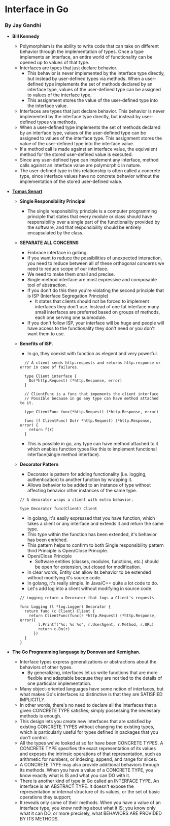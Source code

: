 # Interface in Go
### By Jay Gandhi
- <b>Bill Kennedy</b>
  - Polymorphism is the ability to write code that can take on different behavior through the implementation of types. Once a type implements an interface, an entire world of functionality can be opened up to values of that type.
  - Interfaces are types that just declare behavior.
    - This behavior is never implemented by the interface type directly, but instead by user-defined types via methods. When a user-defined type implements the set of methods declared by an interface type, values of the user-defined type can be assigned to values of the interface type.
    - This assignment stores the value of the user-defined type into the interface value.
  - Interfaces are types that just declare behavior. This behavior is never implemented by the interface type directly, but instead by user-defined types via methods.
  - When a user-defined type implements the set of methods declared by an interface type, values of the user-defined type can be assigned to values of the interface type. This assignment stores the value of the user-defined type into the interface value.
  - If a method call is made against an interface value, the equivalent method for the
 stored user-defined value is executed.
  - Since any user-defined type can implement any interface, method calls against an interface value are polymorphic in nature.
  - The user-defined type in this relationship is often called a concrete type, since interface values have no concrete behavior without the implementation of the stored user-defined value.

- [<b>Tomas Senart</b>](https://youtu.be/xyDkyFjzFVc)
  - <b>Single Responsibility Principal</b>
    - The single responsibility principle is a computer programming principle that states that every module or class should have responsibility over a single part of the functionality provided by the software, and that responsibility should be entirely encapsulated by the class.
  - <b> SEPARATE ALL CONCERNS </b>
    - Embrace interface in golang.
    - If you want to reduce the possibilities of unexpected interaction, you need to reduce between all of these orthogonal concerns we need to reduce scope of our interface.
    - We need to make them small and precise.
    - Single method interface are most expressive and composable tool of abstraction.
    - If you don't do this then you're violating the second principle that is ISP (Interface Segregation Principle)
      - It states that clients should not be forced to implement interfaces they don't use. Instead of one fat interface many small interfaces are preferred based on groups of methods, each one serving one submodule.
    - If you don't follow ISP, your interface will be huge and people will have access to the functionality they don't need or you don't want them to use.
  - <b>Benefits of ISP.</b>
      - In go, they coexist with function as elegent and very powerful.

      ```
        // A client sends http.requests and returns http.response or error in case of failures.

        type Client interface {
          Do(*http.Request) (*http.Response, error)
        }

        // ClientFunc is a func that impements the client interface
        // Possible because in go any type can have method attached to it.

        type ClientFunc func(*http.Request) (*http.Response, error)

        func (f ClientFunc) Do(r *http.Request) (*http.Response, error) {
          return f(r)
        }
      ```
      - This is possible in go, any type can have method attached to it which enables function types like this to implement functional interface(single method interface).

  - <b>Decorator Pattern</b>
    - Decorator is pattern for adding functionality (i.e. logging, authentication) to another function by wrapping it.
    - Allows behavior to be added to an instance of type without affecting behavior other instances of the same type.

    ```
    // A decorator wraps a client with extra behavior.

    type Decorator func(Client) Client
    ```
    - In golang, it's easily expressed that you have function, which takes a client or any interface and extends it and return the same type.
    - This type within the function has been extended, it's behavior has been enriched.
    - This pattern helps to confirm to both Single responsibility pattern third Principle is Open/Close Principle.
    - Open/Close Principle
      - Software entities (classes, modules, functions, etc.) should be open for extension, but closed for modification.
    - In clear words, Entity can allow its behavior to be extended without modifying it's source code.
    - In golang, it's really simple. In Java/C++ quite a lot code to do.
    - Let's add log into a client without modifying in source code.
    ```
    // Logging return a Decorator that logs a Client's requests

    func Logging (l *log.Logger) Decorator {
      return func (c Client) Client {
        return ClientFunc(func(r *http.Request) (*http.Response, error){
            l.Printf("%s: %s %s", r.UserAgent, r.Method, r.URL)
            return c.Do(r)
          })
      }
    }
    ```
- <b>The Go Programming language by Donovan and Kernighan.</b>
  - Interface types express generalizations or abstractions about the behaviors of other types.
    - By generalizing, interfaces let us write functions that are more flexible and adaptable because they are not tied to the details of one particular implementation.
  - Many object-oriented languages have some notion of interfaces, but what makes Go's interfaces so distinctive is that they are SATISFIED IMPLICITLY.
  - In other words, there's no need to declare all the interfaces that a given CONCRETE TYPE satisfies; simply possessing the necessary methods is enough.
  - This design lets you create new interfaces that are satisfied by existing CONCRETE TYPES without changing the existing types, which is particularly useful for types defined in packages that you don't control.
  - All the types we've looked at so far have been CONCRETE TYPES. A CONCRETE TYPE specifies the exact representation of its values and exposes the intrinsic operations of that representation, such as arithmetic for numbers, or indexing, append, and range for slices.
  - A CONCRETE TYPE may also provide additional behaviors through its methods. When you have a value of a CONCRETE TYPE, you know exactly what is IS and what you can DO with it.
  - There is another kind of type in Go called an INTERFACE TYPE. An interface is an ABSTRACT TYPE. It doesn't expose the representation or internal structure of its values, or the set of basic operations they support;
  - It reveals only some of their methods. When you have a value of an interface type, you know nothing about what it IS; you know only what it can DO, or more precisely, what BEHAVIORS ARE PROVIDED BY ITS METHODS.
